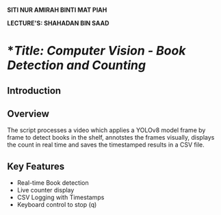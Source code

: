 **SITI NUR AMIRAH BINTI MAT PIAH**

**LECTURE'S: SHAHADAN BIN SAAD**


# **Title: Computer Vision - Book Detection and Counting*

## Introduction


## Overview
The script processes a video which applies a YOLOv8 model frame by frame to detect books in the shelf, annotstes the frames visually, displays the count in real time and saves the timestamped results in a CSV file.


## Key Features
- Real-time Book detection
- Live counter display
- CSV Logging with Timestamps
- Keyboard control to stop (q)

## 
